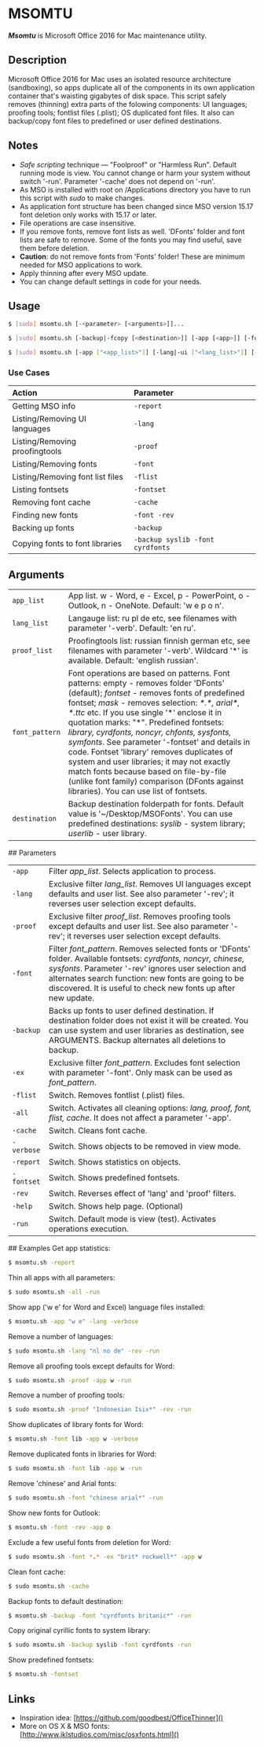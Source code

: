 # MSOMTU  
***Msomtu*** is Microsoft Office 2016 for Mac maintenance utility.

## Description
Microsoft Office 2016 for Mac uses an isolated resource architecture (sandboxing), so apps duplicate all of the components in its own application container that's waisting gigabytes of disk space. This script safely removes (thinning) extra parts of the folowing components: UI languages; proofing tools; fontlist files (.plist); OS duplicated font files. It also can backup/copy font files to predefined or user defined destinations.

## Notes
* *Safe scripting* technique — "Foolproof" or "Harmless Run". Default running mode is view. You cannot change or harm your system without switch '-run'. Parameter '-cache' does not depend on '-run'.
* As MSO is installed with root on /Applications directory you have to run this script with *sudo* to make changes.
* As application font structure has been changed since MSO version 15.17 font deletion only works with 15.17 or later.
* File operations are case insensitive.
* If you remove fonts, remove font lists as well. 'DFonts' folder and font lists are safe to remove. Some of the fonts you may find useful, save them before deletion.
* **Caution**: do not remove fonts from 'Fonts' folder! These are minimum needed for MSO applications to work.
* Apply thinning after every MSO update.
* You can change default settings in code for your needs.

## Usage

~~~sh
$ [sudo] msomtu.sh [-<parameter> [<arguments>]]...

$ [sudo] msomtu.sh [-backup|-fcopy [<destination>]] [-app [<app>]] [-font [<font_pattern>]] [-ex|-x <font_pattern>] [-run]

$ [sudo] msomtu.sh [-app ["<app_list>"]] [-lang|-ui ["<lang_list>"]] [-proof|-p ["<proof_list>"]] [-font [<font_pattern>]] [-flist|-fl] [-ex|-x <font_pattern>] [-cache] [-report|-rep] [-verbose|-verb] [-fontset|-fs] [-all|-full] [-rev] [-help|-h|-?] [-run]
~~~

### Use Cases
<table>
<thead style="text-align:left;"><tr>
<th>Action</th> <th>Parameter</th>
</tr></thead>
<tr>
<td>Getting MSO info</td><td><code>-report</code></td>
<tr>
<td>Listing/Removing UI languages</td><td><code>-lang</code></td>
<tr>
<td>Listing/Removing proofingtools</td><td><code>-proof</code></td>
</tr>
<tr>
<td>Listing/Removing fonts</td><td><code>-font</code></td>
</tr>
<tr>
<td>Listing/Removing font list files</td><td><code>-flist</code></td>
</tr>
<tr>
<td>Listing fontsets</td><td><code>-fontset</code></td>
</tr>
<tr>
<td>Removing font cache</td><td><code>-cache</code></td>
</tr>
<tr>
<td>Finding new fonts</td><td><code>-font -rev</code></td>
</tr>
<tr>
<td>Backing up fonts</td><td><code>-backup</code></td>
</tr>
<tr>
<td>Copying fonts to font libraries</td><td><code>-backup syslib -font cyrdfonts</code></td>
</tr>
</table>

## Arguments
<table>
<tr><td><code>app_list</code></td><td>App list. w - Word, e - Excel, p - PowerPoint, o - Outlook, n - OneNote. Default: 'w e p o n'.</td></tr>
<tr><td><code>lang_list</code></td><td>Langauge list: ru pl de etc, see filenames with parameter '-verb'. Default: 'en ru'.</td></tr>
<tr><td><code>proof_list</code></td><td>Proofingtools list: russian finnish german etc, see filenames with parameter '-verb'. Wildcard '*' is available. Default: 'english russian'.</td></tr>
<tr><td><code>font_pattern</code></td><td>Font operations are based on patterns. Font patterns: empty - removes folder 'DFonts' (default); <i>fontset</i> - removes fonts of predefined fontset; <i>mask</i> - removes selection: <i>*.*, arial*, *.ttc</i> etc. If you use single '*' enclose it in quotation marks: "*". Predefined fontsets: <i>library, cyrdfonts, noncyr, chfonts, sysfonts, symfonts</i>. See parameter '-fontset' and details in code. Fontset 'library' removes duplicates of system and user libraries; it may not exactly match fonts because based on file-by-file (unlike font family) comparison (DFonts against libraries). You can use list of fontsets.</td></tr>
<tr><td><code>destination</code></td><td>Backup destination folderpath for fonts. Default value is '~/Desktop/MSOFonts'. You can use predefined destinations: <i>syslib</i> - system library; <i>userlib</i> - user library.</td></tr>
</table>
## Parameters
<table>
<tr><td><code>-app</code></td> <td>Filter <i>app_list</i>. Selects application to process.</td></tr>
<tr><td><code>-lang</code></td> <td>Exclusive filter <i>lang_list</i>. Removes UI languages except defaults and user list. See also parameter '-rev'; it reverses user selection except defaults.</td></tr>
<tr><td><code>-proof</code></td> <td>Exclusive filter <i>proof_list</i>. Removes proofing tools except defaults and user list. See also parameter '-rev'; it reverses user selection except defaults.</td></tr>
<tr><td><code>-font</code></td> <td>Filter <i>font_pattern</i>. Removes selected fonts or 'DFonts' folder. Available fontsets: <i>cyrdfonts, noncyr, chinese, sysfonts</i>. Parameter '-rev' ignores user selection and alternates search function: new fonts are going to be discovered. It is useful to check new fonts up after new update.</td></tr>
<tr><td><code>-backup</code></td> <td>Backs up fonts to user defined destination. If destination folder does not exist it will be created. You can use system and user libraries as destination, see ARGUMENTS. Backup alternates all deletions to backup.</td></tr>
<tr><td><code>-ex</code></td> <td>Exclusive filter <i>font_pattern</i>. Excludes font selection with parameter '-font'. Only mask can be used as <i>font_pattern</i>.</td></tr>
<tr><td><code>-flist</code></td> <td>Switch. Removes fontlist (.plist) files.</td></tr>
<tr><td><code>-all</code></td> <td>Switch. Activates all cleaning options: <i>lang, proof, font, flist, cache</i>. It does not affect a parameter '-app'.</td></tr>
<tr><td><code>-cache</code></td> <td>Switch. Cleans font cache.</td></tr>
<tr><td nowrap><code>-verbose</code></td> <td>Switch. Shows objects to be removed in view mode.</td></tr>
<tr><td><code>-report</code></td> <td>Switch. Shows statistics on objects.</td></tr>
<tr><td nowrap><code>-fontset</code></td> <td>Switch. Shows predefined fontsets.</td></tr>
<tr><td><code>-rev</code></td> <td>Switch. Reverses effect of 'lang' and 'proof' filters.</td></tr>
<tr><td><code>-help</code></td> <td>Switch. Shows help page. (Optional)</td></tr>
<tr><td><code>-run</code></td> <td>Switch. Default mode is view (test). Activates operations execution.</td></tr>
</table>
## Examples
Get app statistics:

~~~sh
$ msomtu.sh -report
~~~

Thin all apps with all parameters:

~~~sh
$ sudo msomtu.sh -all -run
~~~

Show app ('w e' for Word and Excel) language files installed:

~~~sh
$ msomtu.sh -app "w e" -lang -verbose
~~~

Remove a number of languages:

~~~sh
$ sudo msomtu.sh -lang "nl no de" -rev -run 
~~~

Remove all proofing tools except defaults for Word:

~~~sh
$ sudo msomtu.sh -proof -app w -run 
~~~

Remove a number of proofing tools:

~~~sh
$ sudo msomtu.sh -proof "Indonesian Isix*" -rev -run 
~~~

Show duplicates of library fonts for Word:

~~~sh
$ msomtu.sh -font lib -app w -verbose 
~~~

Remove duplicated fonts in libraries for Word:

~~~sh
$ sudo msomtu.sh -font lib -app w -run 
~~~

Remove 'chinese' and Arial fonts:

~~~sh
$ sudo msomtu.sh -font "chinese arial*" -run 
~~~

Show new fonts for Outlook:

~~~sh
$ msomtu.sh -font -rev -app o 
~~~

Exclude a few useful fonts from deletion for Word:

~~~sh
$ sudo msomtu.sh -font *.* -ex "brit* rockwell*" -app w 
~~~

Clean font cache:

~~~sh
$ sudo msomtu.sh -cache
~~~

Backup fonts to default destination:

~~~sh
$ msomtu.sh -backup -font "cyrdfonts britanic*" -run
~~~

Copy original cyrillic fonts to system library:

~~~sh
$ sudo msomtu.sh -backup syslib -font cyrdfonts -run 
~~~

Show predefined fontsets:

~~~sh
$ msomtu.sh -fontset
~~~

## Links
* Inspiration idea: [https://github.com/goodbest/OfficeThinner]()
* More on OS X & MSO fonts: [http://www.jklstudios.com/misc/osxfonts.html]()

